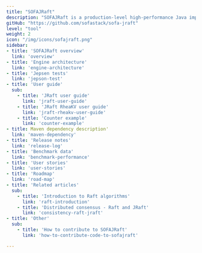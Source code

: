 ```yaml
---
title: "SOFAJRaft"
description: "SOFAJRaft is a production-level high-performance Java implementation based on the RAFT consensus algorithm. It supports MULTI-RAFT-GROUP and is suitable for high-load and low-latency scenarios. "
gitHub: "https://github.com/sofastack/sofa-jraft"
level: "tool"
weight: 2
icon: "/img/icons/sofajraft.png"
sidebar:
- title: 'SOFAJRaft overview'
  link: 'overview'
- title: 'Engine architecture'
  link: 'engine-architecture'
- title: 'Jepsen tests'
  link: 'jepson-test'
- title: 'User guide'
  sub:
    - title: 'JRaft user guide'
      link: 'jraft-user-guide'
    - title: 'JRaft RheaKV user guide'
      link: 'jraft-rheakv-user-guide'
    - title: 'Counter example'
      link: 'counter-example'
- title: Maven dependency description'
  link: 'maven-dependency'
- title: 'Release notes'
  link: 'release-log'
- title: 'Benchmark data'
  link: 'benchmark-performance'
- title: 'User stories'
  link: 'user-stories'
- title: 'Roadmap'
  link: 'road-map'
- title: 'Related articles'
  sub:
    - title: 'Introduction to Raft algorithms'
      link: 'raft-introduction'
    - title: 'Distributed consensus - Raft and JRaft'
      link: 'consistency-raft-jraft'
- title: 'Other'
  sub:
    - title: 'How to contribute to SOFAJRaft'
      link: 'how-to-contribute-code-to-sofajraft'

---
```


